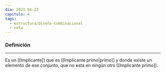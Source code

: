 ```yaml
---
dia: 2023-04-23
capitulo: 4
tags:
  - estructura/Diseño-combinacional
  - nota
---
```

### Definición
---
Es un [[Implicante]] que es [[Implicante primo|primo]] y donde existe un elemento de ese conjunto, que no esta en ningún otro [[Implicante primo]].